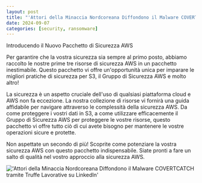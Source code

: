 ```yaml
---
layout: post
title: "'Attori della Minaccia Nordcoreana Diffondono il Malware COVERTCATCH tramite Truffe Lavorative su LinkedIn'"
date: 2024-09-07
categories: [security, ransomware]
---
```


Introducendo il Nuovo Pacchetto di Sicurezza AWS

Per garantire che la vostra sicurezza sia sempre al primo posto, abbiamo raccolto le nostre prime tre risorse di sicurezza AWS in un pacchetto inestimabile. Questo pacchetto vi offre un'opportunità unica per imparare le migliori pratiche di sicurezza per S3, il Gruppo di Sicurezza AWS e molto altro!

La sicurezza è un aspetto cruciale dell'uso di qualsiasi piattaforma cloud e AWS non fa eccezione. La nostra collezione di risorse vi fornirà una guida affidabile per navigare attraverso le complessità della sicurezza AWS. Da come proteggere i vostri dati in S3, a come utilizzare efficacemente il Gruppo di Sicurezza AWS per proteggere le vostre risorse, questo pacchetto vi offre tutto ciò di cui avete bisogno per mantenere le vostre operazioni sicure e protette.

Non aspettate un secondo di più! Scoprite come potenziare la vostra sicurezza AWS con questo pacchetto indispensabile. Siate pronti a fare un salto di qualità nel vostro approccio alla sicurezza AWS.

!['Attori della Minaccia Nordcoreana Diffondono il Malware COVERTCATCH tramite Truffe Lavorative su LinkedIn'](/PirateSec/assets/images/2024-09-07-north-korean-threat-actors-deploy-covertcatch-malware-via-linkedin-job-scams.png)
